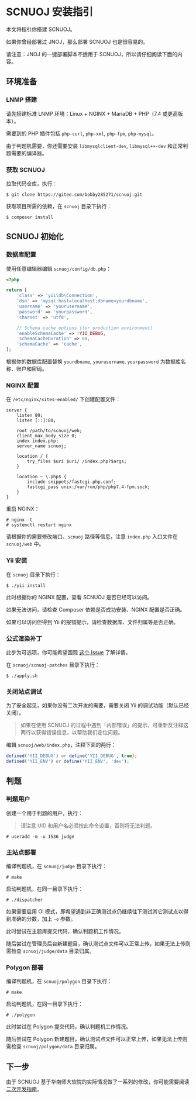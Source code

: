 # SCNUOJ 安装指引

本文将指引你搭建 SCNUOJ。

如果你曾经部署过 JNOJ，那么部署 SCNUOJ 也是很容易的。

请注意：JNOJ 的一键部署脚本不适用于 SCNUOJ，所以请仔细阅读下面的内容。

## 环境准备

### LNMP 搭建

请先搭建标准 LNMP 环境：Linux + NGINX + MariaDB + PHP（7.4 或更高版本）。

需要到的 PHP 插件包括 `php-curl`, `php-xml`, `php-fpm`, `php-mysql`。

由于判题机需要，你还需要安装 `libmysqlclient-dev`, `libmysql++-dev` 和正常判题需要的编译器。

### 获取 SCNUOJ

拉取代码仓库，执行：

```plain
$ git clone https://gitee.com/bobby285271/scnuoj.git
```

获取项目所需的依赖，在 `scnuoj` 目录下执行：

```plain
$ composer install
```

## SCNUOJ 初始化

### 数据库配置

使用任意编辑器编辑 `scnuoj/config/db.php`：

```php
<?php

return [
    'class' => 'yii\db\Connection',
    'dsn' => 'mysql:host=localhost;dbname=yourdbname',
    'username' => 'yourusername',
    'password' => 'yourpassword',
    'charset' => 'utf8',

    // Schema cache options (for production environment)
    'enableSchemaCache' => !YII_DEBUG,
    'schemaCacheDuration' => 60,
    'schemaCache' => 'cache',
];
```

根据你的数据库配置替换 `yourdbname`, `yourusername`, `yourpassword` 为数据库名称、账户和密码。

### NGINX 配置

在 `/etc/nginx/sites-enabled/` 下创建配置文件：

```plain
server {
    listen 80;
    listen [::]:80;

    root /path/to/scnuoj/web;
    client_max_body_size 0;
    index index.php;
    server_name scnuoj;

    location / {
        try_files $uri $uri/ /index.php?$args;
    }

    location ~ \.php$ {
        include snippets/fastcgi-php.conf;
        fastcgi_pass unix:/var/run/php/php7.4-fpm.sock;
    }
}
```

重启 NGINX：

```plain
# nginx -t
# systemctl restart nginx
```

请根据你的需要修改端口、`scnuoj` 路径等信息，注意 `index.php` 入口文件在 `scnuoj/web` 中。

### Yii 安装

在 `scnuoj` 目录下执行：

```plain
$ ./yii install
```

此时根据你的 NGINX 配置，查看 SCNUOJ 是否已经可以访问。

如果无法访问，请检查 Composer 依赖是否成功安装、NGINX 配置是否正确。

如果可以访问但得到 Yii 的报错提示，请检查数据库、文件归属等是否正确。

### 公式渲染补丁

此步为可选项，你可能希望围观 [这个 Issue](https://github.com/shi-yang/jnoj/issues/102) 了解详情。

在 `scnuoj/scnuoj-patches` 目录下执行：

```plain
$ ./apply.sh
```

### 关闭站点调试

为了安全起见，如果你没有二次开发的需要，需要关闭 Yii 的调试功能（默认已经关闭）。

> 如果在使用 SCNUOJ 的过程中遇到「内部错误」的提示，可重新反注释这两行以获得错误信息，以帮助我们定位问题。

编辑 `scnuoj/web/index.php`，注释下面的两行：

```php
defined('YII_DEBUG') or define('YII_DEBUG', true);
defined('YII_ENV') or define('YII_ENV', 'dev');
```

## 判题

### 判题用户

创建一个用于判题的用户，执行：

> 请注意 UID 和用户名必须按此命令设置，否则将无法判题。

```plain
# useradd -m -u 1536 judge
```

### 主站点部署

编译判题机，在 `scnuoj/judge` 目录下执行：

```plain
# make
```

启动判题机，在同一目录下执行：

```plain
# ./dispatcher
```

如果需要启用 OI 模式，即希望遇到非正确测试点仍继续往下测试其它测试点以得到准确的分数，加上 `-o` 参数。

此时尝试在主题库提交代码，确认判题机工作情况。

随后尝试在管理员后台新建题目，确认测试点文件可以正常上传，如果无法上传则需检查 `scnuoj/judge/data` 目录归属。

### Polygon 部署

编译判题机，在 `scnuoj/polygon` 目录下执行：

```plain
# make
```

启动判题机，在同一目录下执行：

```plain
# ./polygon
```

此时尝试在 Polygon 提交代码，确认判题机工作情况。

随后尝试在 Polygon 新建题目，确认测试点文件可以正常上传，如果无法上传则需检查 `scnuoj/polygon/data` 目录归属。

## 下一步

由于 SCNUOJ 基于华南师大软院的实际情况做了一系列的修改，你可能需要阅读 [二次开发指南](./development.md)。
